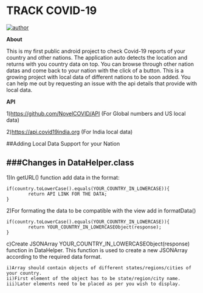 # TRACK COVID-19

[![author](https://img.shields.io/badge/Author-Mukadam%20Uzair-green.svg)](http://theuzitech.com/)

**About**

This is my first public android project to check Covid-19 reports of your country and other nations.
The application auto detects the location and returns with you country data on top. You can browse through other nation datas and come back to your nation with the click of a button.
This is a growing project with local data of different nations to be soon added. You can help me out by requesting an issue with the api details that provide with local data.

**API**

1)https://github.com/NovelCOVID/API	(For Global numbers and US local data)

2)https://api.covid19india.org	(For India local data)

##Adding Local Data Support for your Nation

###Changes in DataHelper.class
----

1)In getURL() function add data in the format:

    if(country.toLowerCase().equals(YOUR_COUNTRY_IN_LOWERCASE)){
    		return API LINK FOR THE DATA;
    }
    
2)For formating the data to be compatible with the view add in formatData()

    if(country.toLowerCase().equals(YOUR_COUNTRY_IN_LOWERCASE)){
    		return YOUR_COUNTRY_IN_LOWERCASEObject(response);
    }

c)Create JSONArray YOUR_COUNTRY_IN_LOWERCASEObject(response) function in DataHelper. This function is used to create a new JSONArray according to the required data format.

	i)Array should contain objects of different states/regions/cities of your country.
    ii)First element of the object has to be state/region/city name.
    iii)Later elements need to be placed as per you wish to display.
